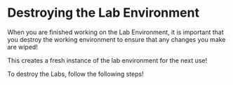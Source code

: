 # Destroying the Lab Environment

When you are finished working on the Lab Environment, it is important that you destroy the working environment to ensure that any changes you make are wiped!

This creates a fresh instance of the lab environment for the next use!

To destroy the Labs, follow the following steps!


